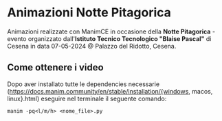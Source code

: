 # Animazioni Notte Pitagorica
Animazioni realizzate con ManimCE in occasione della **Notte Pitagorica** - evento organizzato dall'**Istituto Tecnico Tecnologico "Blaise Pascal"** di Cesena in data 07-05-2024 @ Palazzo del Ridotto, Cesena.

## Come ottenere i video
Dopo aver installato tutte le dependencies necessarie (https://docs.manim.community/en/stable/installation/{windows, macos, linux}.html) eseguire nel terminale il seguente comando:
```
manim -pq<l/m/h> <nome_file>.py
```
